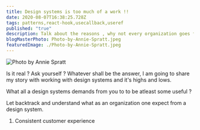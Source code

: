 ```yaml
---
title: Design systems is too much of a work !!
date: 2020-08-07T16:38:25.728Z
tags: patterns,react-hook,usecallback,useref
published: "true"
description: Talk about the reasons , why not every organization goes for design systems. Especially the small organizations.
blogMasterPhoto: Photo-by-Annie-Spratt.jpeg
featuredImage: ./Photo-by-Annie-Spratt.jpeg
---
```


![Photo by Annie Spratt](https://images.unsplash.com/photo-1522071820081-009f0129c71c?ixlib=rb-1.2.1&ixid=eyJhcHBfaWQiOjEyMDd9&auto=format&fit=crop&w=2250&q=80)

Is it real ? Ask yourself ? Whatever shall be the answer, I am going to share my story with working with design systems and it's highs and lows.

What all a design systems demands from you to to be atleast some useful ?

Let backtrack and understand what as an organization one expect from a design system.

1. Consistent customer experience
